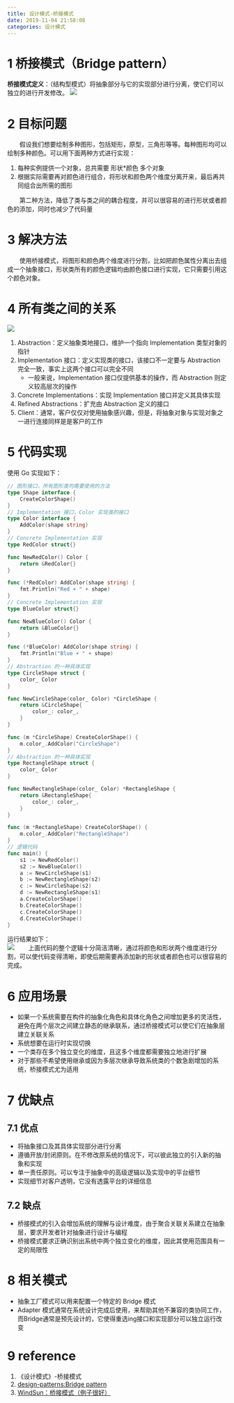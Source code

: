 ```yaml
---
title: 设计模式-桥接模式
date: 2019-11-04 21:58:08
categories: 设计模式
---
```

# 1 桥接模式（Bridge pattern）
**桥接模式定义**：（结构型模式）将抽象部分与它的实现部分进行分离，使它们可以独立的进行开发修改。
![](../img/设计模式-桥接模式/1.png)
# 2 目标问题

&emsp;&emsp;假设我们想要绘制多种图形，包括矩形，原型，三角形等等。每种图形均可以绘制多种颜色。可以用下面两种方式进行实现：
1. 每种实例提供一个对象，总共需要 形状*颜色 多个对象
2. 根据实际需要再对颜色进行组合，将形状和颜色两个维度分离开来，最后再共同组合出所需的图形  

&emsp;&emsp;第二种方法，降低了类与类之间的耦合程度，并可以很容易的进行形状或者颜色的添加，同时也减少了代码量

# 3 解决方法

&emsp;&emsp;使用桥接模式，将图形和颜色两个维度进行分割，比如把颜色属性分离出去组成一个抽象接口，形状类所有的颜色逻辑均由颜色接口进行实现，它只需要引用这个颜色对象。

# 4 所有类之间的关系
![](../img/设计模式-桥接模式/2.png)
1. Abstraction：定义抽象类地接口，维护一个指向 Implementation 类型对象的指针
2. Implementation 接口：定义实现类的接口，该接口不一定要与 Abstraction 完全一致，事实上这两个接口可以完全不同
   - 一般来说，Implementation 接口仅提供基本的操作，而 Abstraction 则定义较高层次的操作
1. Concrete Implementations：实现 Implementation 接口并定义其具体实现
2. Refined Abstractions：扩充由 Abstraction 定义的接口
3. Client：通常，客户仅仅对使用抽象感兴趣，但是，将抽象对象与实现对象之一进行连接同样是是客户的工作

# 5 代码实现
使用 Go 实现如下：
```go
// 图形接口，所有图形类均需要使用的方法
type Shape interface {
	CreateColorShape()
}
// Implementation 接口，Color 实现类的接口
type Color interface {
	AddColor(shape string)
}
// Concrete Implementation 实现
type RedColor struct{}

func NewRedColor() Color {
	return &RedColor{}
}

func (*RedColor) AddColor(shape string) {
	fmt.Println("Red + " + shape)
}
// Concrete Implementation 实现
type BlueColor struct{}

func NewBlueColor() Color {
	return &BlueColor{}
}

func (*BlueColor) AddColor(shape string) {
	fmt.Println("Blue + " + shape)
}
// Abstraction 的一种具体实现
type CircleShape struct {
	color_ Color
}

func NewCircleShape(color_ Color) *CircleShape {
	return &CircleShape{
		color_: color_,
	}
}

func (m *CircleShape) CreateColorShape() {
	m.color_.AddColor("CircleShape")
}
// Abstraction 的一种具体实现
type RectangleShape struct {
	color_ Color
}

func NewRectangleShape(color_ Color) *RectangleShape {
	return &RectangleShape{
		color_: color_,
	}
}

func (m *RectangleShape) CreateColorShape() {
	m.color_.AddColor("RectangleShape")
}
// 逻辑代码
func main() {
	s1 := NewRedColor()
	s2 := NewBlueColor()
	a := NewCircleShape(s1)
	b := NewRectangleShape(s2)
	c := NewCircleShape(s2)
	d := NewRectangleShape(s1)
	a.CreateColorShape()
	b.CreateColorShape()
	c.CreateColorShape()
	d.CreateColorShape()
}

```
运行结果如下：  
![](../img/设计模式-桥接模式/3.png)
&emsp;&emsp;上面代码的整个逻辑十分简洁清晰，通过将颜色和形状两个维度进行分割，可以使代码变得清晰，即使后期需要再添加新的形状或者颜色也可以很容易的完成。
# 6 应用场景
- 如果一个系统需要在构件的抽象化角色和具体化角色之间增加更多的灵活性，避免在两个层次之间建立静态的继承联系，通过桥接模式可以使它们在抽象层建立关联关系
- 系统想要在运行时实现切换
- 一个类存在多个独立变化的维度，且这多个维度都需要独立地进行扩展
- 对于那些不希望使用继承或因为多层次继承导致系统类的个数急剧增加的系统，桥接模式尤为适用

# 7 优缺点

## 7.1 优点
- 将抽象接口及其具体实现部分进行分离
- 遵循开放/封闭原则。在不修改原系统的情况下，可以彼此独立的引入新的抽象和实现
- 单一责任原则。可以专注于抽象中的高级逻辑以及实现中的平台细节
- 实现细节对客户透明，它没有透露平台的详细信息
## 7.2 缺点
- 桥接模式的引入会增加系统的理解与设计难度，由于聚合关联关系建立在抽象层，要求开发者针对抽象进行设计与编程
- 桥接模式要求正确识别出系统中两个独立变化的维度，因此其使用范围具有一定的局限性

# 8 相关模式
- 抽象工厂模式可以用来配置一个特定的 Bridge 模式
- Adapter 模式通常在系统设计完成后使用，来帮助其他不兼容的类协同工作，而Bridge通常是预先设计的，它使得重选ing接口和实现部分可以独立运行改变

# 9 reference

1. 《设计模式》-桥接模式
2. [design-patterns:Bridge pattern](https://refactoring.guru/design-patterns/bridge)
3. [WindSun：桥接模式（例子很好）](https://www.cnblogs.com/WindSun/p/10260547.html)